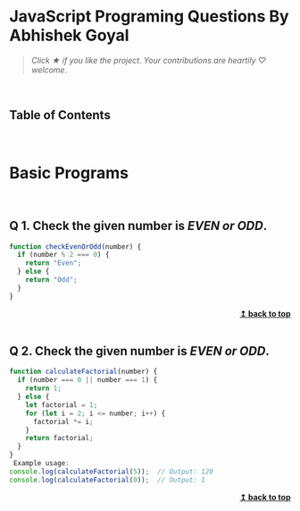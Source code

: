 # JavaScript Programing Questions By Abhishek Goyal

> _Click &#9733; if you like the project. Your contributions are heartily ♡ welcome._

<br/>

## Table of Contents

<!--
* [Introduction](#-1-introduction)
* [Variables](#-2-variables)
* [Data types](#-3-data-types)
* [Operators](#-4-operators)
* [Numbers](#-5-numbers)
* [String](#-6-string)
* [Array](#-7-array)
* [Regular Expression](#-8-regular-expression)
* [Functions](#-9-functions)
* [Events](#-10-events)
* [Objects](#-11-objects)
* [Window and Document Object](#-12-window-and-document-object)
* [Classes](#-13-classes)
* [Error Handling](#-14-error-handling)
* [Promises](#-15-promises)
* [Collections](#-16-collections)
* [Modules](#-17-modules)
* [Miscellaneous](#-18-miscellaneous) -->

<br/>

# Basic Programs

<br/>

## Q 1. Check the given number is **_EVEN or ODD_**.

```js
function checkEvenOrOdd(number) {
  if (number % 2 === 0) {
    return "Even";
  } else {
    return "Odd";
  }
}
```

<div align="right">
    <b><a href="#table-of-contents">↥ back to top</a></b>
</div>

<br/>

## Q 2. Check the given number is **_EVEN or ODD_**.

```js
function calculateFactorial(number) {
  if (number === 0 || number === 1) {
    return 1;
  } else {
    let factorial = 1;
    for (let i = 2; i <= number; i++) {
      factorial *= i;
    }
    return factorial;
  }
}
 Example usage:
console.log(calculateFactorial(5));  // Output: 120
console.log(calculateFactorial(0));  // Output: 1
```

<div align="right">
    <b><a href="#table-of-contents">↥ back to top</a></b>
</div>
